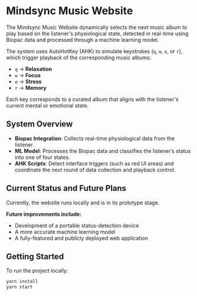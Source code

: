 # Mindsync Music Website

The Mindsync Music Website dynamically selects the next music album to play based on the listener's physiological state, detected in real-time using Biopac data and processed through a machine learning model.

The system uses AutoHotKey (AHK) to simulate keystrokes (`q`, `w`, `e`, or `r`), which trigger playback of the corresponding music albums:

- `q` → **Relaxation**
- `w` → **Focus**
- `e` → **Stress**
- `r` → **Memory**

Each key corresponds to a curated album that aligns with the listener's current mental or emotional state.

## System Overview

- **Biopac Integration**: Collects real-time physiological data from the listener.
- **ML Model**: Processes the Biopac data and classifies the listener’s status into one of four states.
- **AHK Scripts**: Detect interface triggers (such as red UI areas) and coordinate the next round of data collection and playback control.

## Current Status and Future Plans

Currently, the website runs locally and is in its prototype stage.

**Future improvements include:**
- Development of a portable status-detection device
- A more accurate machine learning model
- A fully-featured and publicly deployed web application

## Getting Started

To run the project locally:

```bash
yarn install
yarn start
